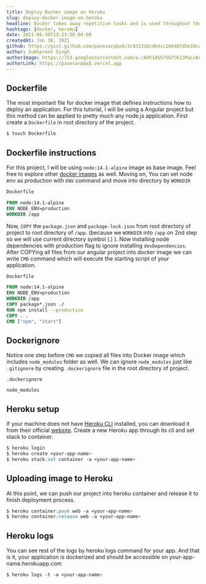 ```yaml
---
title: Deploy Docker image on Heroku
slug: deploy-docker-image-on-heroku
headline: Docker takes away repetitive tasks and is used throughout the development lifecycle for fast development
hashtags: [docker, heroku]
date: 2021-06-30T23:23:56-04:00
createdAt: Jun 30, 2021
github: https://gist.github.com/panesarpbx8/1c931316cdb4cc266487d5e10ca6f134
author: Sukhpreet Singh
authorImage: https://lh3.googleusercontent.com/a-/AOh14Gh75b7CK1JPwLcKqE8a-zJjwaEVGUreGuWl2nYZbw=s96-c
authorLink: https://panesarpbx8.vercel.app
---
```


## Dockerfile

The most important file for docker image that defines instructions how to deploy an application. For this tutorial, I will be using a Angular project but this method can be applied to pretty much any node.js application. First create a `Dockerfile` in root directory of the project.

```css
$ touch Dockerfile
```

## Dockerfile instructions

For this project, I will be using `node:14.1-alpine` image as base image. Feel free to explore other [docker images](https://hub.docker.com/search?q=&type=image) as well. Moving on, You can set node env as production with `ENV` command and move into directory by `WORKDIR`

```dockerfile
Dockerfile

FROM node:14.1-alpine
ENV NODE_ENV=production
WORKDIR /app
```
Now, `COPY` the `package.json` and `package-lock.json` from root directory of project to root directory of `/app`. (because we `WORKDIR` into `/app` on 2nd step so we will use current directory symbol (.) ). Now installing node dependencies with production flag to ignore installing `devDependencies`. After COPYing all files from our angular project into docker image we can write `CMD` command which will execute the starting script of your application.

```dockerfile
Dockerfile

FROM node:14.1-alpine
ENV NODE_ENV=production
WORKDIR /app
COPY package*.json ./
RUN npm install --production
COPY . .
CMD ["npm", "start"]
```

## Dockerignore

Notice one step before `CMD` we copied all files into Docker image which includes `node_modules` folder as well. We can ignore `node_modules` just like `.gitignore` by creating `.dockerignore` file in the root directory of project.

```.docker
.dockerignore

node_modules
```

## Heroku setup

If your machine does not have [Heroku CLI](https://devcenter.heroku.com/articles/heroku-cli) installed, you can download it from their official [website](https://devcenter.heroku.com/articles/heroku-cli). Create a new Heroku app through its cli and set stack to container.

```css
$ heroku login
$ heroku create <your-app-name>
$ heroku stack:set container -a <your-app-name>
```

## Uploading image to Heroku

At this point, we can push our project into heroku container and release it to finish deployment process.

```css
$ heroku container:push web -a <your-app-name>
$ heroku container:release web -a <your-app-name>
```

## Heroku logs

You can see rest of the logs by heroku logs command for your app. And that is it, your application is dockerized and should be accessible on your-app-name.herokuapp.com

```css
$ heroku logs -t -a <your-app-name>
```

